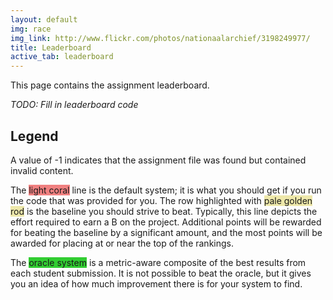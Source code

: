 ```yaml
---
layout: default
img: race
img_link: http://www.flickr.com/photos/nationaalarchief/3198249977/
title: Leaderboard
active_tab: leaderboard
---
```


This page contains the assignment leaderboard. 

_TODO: Fill in leaderboard code_

Legend
------
A value of -1 indicates that the assignment file was found but
contained invalid content.

The <span style="background-color: LightCoral">light coral</span>
line is the default system; it is what you should get if you run
the code that was provided for you.  The row highlighted
with <span style="background-color: PaleGoldenRod">pale golden
  rod</span> is the baseline you should strive to beat.  Typically,
this line depicts the effort required to earn a B on the project.
Additional points will be rewarded for beating the baseline by 
a significant amount, and the most points will be awarded for placing
at or near the top of the rankings.

The <span style="background-color: LimeGreen">oracle
system</span> is a metric-aware composite of the best results
from each student submission.  It is not possible to beat the
oracle, but it gives you an idea of how much improvement there
is for your system to find.
